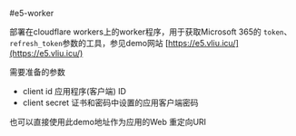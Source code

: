 #e5-worker

部署在cloudflare workers上的worker程序，用于获取Microsoft 365的 `token`、`refresh_token`参数的工具，参见demo网站
[https://e5.vliu.icu/](https://e5.vliu.icu/)

需要准备的参数

- client id 应用程序(客户端) ID 
- client secret 证书和密码中设置的应用客户端密码



也可以直接使用此demo地址作为应用的Web 重定向URI